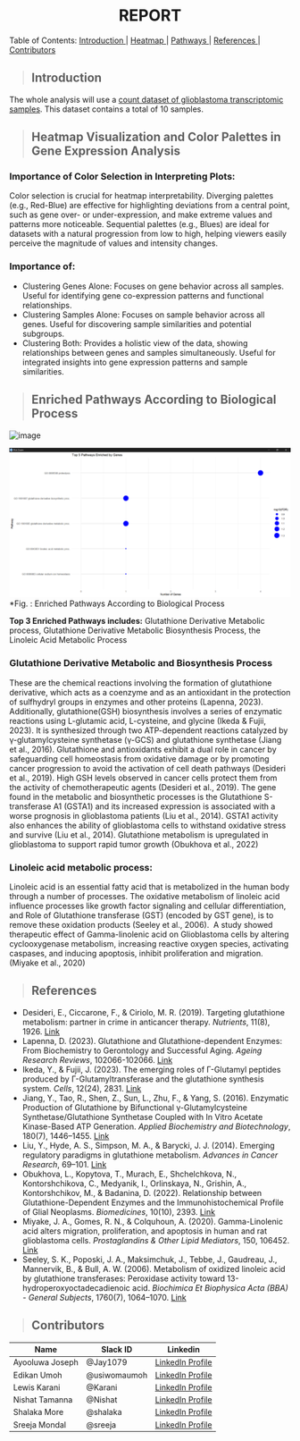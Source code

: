 <h1 align="center"> REPORT </h1>

<a align="center"> Table of Contents: </a>
  <a href="#Introduction"> Introduction </a> |
  <a href="#Heatmap-Visualization-and-Color-Palettes-in-Gene-Expression-Analysis"> Heatmap </a> | 
  <a href="#enriched-pathways-according-to-biological-process"> Pathways </a> | 
  <a href="#References"> References </a> |
  <a href="#Contributors"> Contributors </a> 
</a>

>  ## Introduction
The whole analysis will use a [count dataset of glioblastoma transcriptomic samples](https://raw.githubusercontent.com/HackBio-Internship/public_datasets/main/Cancer2024/glioblastoma.csv). This dataset contains a total of 10 samples.

>  ## Heatmap Visualization and Color Palettes in Gene Expression Analysis
### Importance of Color Selection in Interpreting Plots:
Color selection is crucial for heatmap interpretability. Diverging palettes (e.g., Red-Blue) are effective for highlighting deviations from a central point, such as gene over- or under-expression, and make extreme values and patterns more noticeable. Sequential palettes (e.g., Blues) are ideal for datasets with a natural progression from low to high, helping viewers easily perceive the magnitude of values and intensity changes.

### Importance of:
- Clustering Genes Alone: Focuses on gene behavior across all samples. Useful for identifying gene co-expression patterns and functional relationships.
- Clustering Samples Alone: Focuses on sample behavior across all genes. Useful for discovering sample similarities and potential subgroups.
- Clustering Both: Provides a holistic view of the data, showing relationships between genes and samples simultaneously. Useful for integrated insights into gene expression patterns and sample similarities.


>  ## Enriched Pathways According to Biological Process
<img src="https://github.com/user-attachments/assets/f9831aea-2968-4763-b6f6-5c725c7c73b2" alt="image" width="600"/>

![Heatmap with Diverging Color Palette](Images/visualization%20of%20Top%205%20Enrichment%20Pathway.png)
*Fig. :  Enriched Pathways According to Biological Process

**Top 3 Enriched Pathways includes:** Glutathione Derivative Metabolic process, Glutathione Derivative Metabolic Biosynthesis Process, the Linoleic Acid Metabolic Process

### Glutathione Derivative Metabolic and Biosynthesis Process
These are the chemical reactions involving the formation of glutathione derivative, which acts as a coenzyme and as an antioxidant in the protection of sulfhydryl groups in enzymes and other proteins (Lapenna, 2023). Additionally, glutathione(GSH) biosynthesis involves a series of enzymatic reactions using L-glutamic acid, L-cysteine, and glycine (Ikeda & Fujii, 2023). It is synthesized through two ATP-dependent reactions catalyzed by γ-glutamylcysteine synthetase (γ-GCS) and glutathione synthetase (Jiang et al., 2016).
Glutathione and antioxidants exhibit a dual role in cancer by safeguarding cell homeostasis from oxidative damage or by promoting cancer progression to avoid the activation of cell death pathways (Desideri et al., 2019). High GSH levels observed in cancer cells protect them from the activity of chemotherapeutic agents (Desideri et al., 2019).
The gene found in the metabolic and biosynthetic processes is the Glutathione S-transferase A1 (GSTA1) and its increased expression is associated with a worse prognosis in glioblastoma patients (Liu et al., 2014). GSTA1 activity also enhances the ability of glioblastoma cells to withstand oxidative stress and survive (Liu et al., 2014).
Glutathione metabolism is upregulated in glioblastoma to support rapid tumor growth (Obukhova et al., 2022)


### Linoleic acid metabolic process:
Linoleic acid is an essential fatty acid that is metabolized in the human body through a number of processes. The oxidative metabolism of linoleic acid influence processes like growth factor signaling and cellular differentiation, and Role of Glutathione transferase (GST) (encoded by GST gene), is to remove these oxidation products (Seeley et al., 2006). 
A study showed therapeutic effect of Gamma-linolenic acid on Glioblastoma cells by altering cyclooxygenase metabolism, increasing reactive oxygen species, activating caspases, and inducing apoptosis, inhibit proliferation and migration. (Miyake et al., 2020)

>  ## References
- Desideri, E., Ciccarone, F., & Ciriolo, M. R. (2019). Targeting glutathione metabolism: partner in crime in anticancer therapy. *Nutrients*, 11(8), 1926. [Link](https://doi.org/10.3390/nu11081926)
- Lapenna, D. (2023). Glutathione and Glutathione-dependent Enzymes: From Biochemistry to Gerontology and Successful Aging. *Ageing Research Reviews*, 102066-102066. [Link](https://doi.org/10.1016/j.arr.2023.102066)
- Ikeda, Y., & Fujii, J. (2023). The emerging roles of Γ-Glutamyl peptides produced by Γ-Glutamyltransferase and the glutathione synthesis system. *Cells*, 12(24), 2831. [Link](https://doi.org/10.3390/cells12242831)
- Jiang, Y., Tao, R., Shen, Z., Sun, L., Zhu, F., & Yang, S. (2016). Enzymatic Production of Glutathione by Bifunctional γ-Glutamylcysteine Synthetase/Glutathione Synthetase Coupled with In Vitro Acetate Kinase-Based ATP Generation. *Applied Biochemistry and Biotechnology*, 180(7), 1446–1455. [Link](https://doi.org/10.1007/s12010-016-2178-5)
- Liu, Y., Hyde, A. S., Simpson, M. A., & Barycki, J. J. (2014). Emerging regulatory paradigms in glutathione metabolism. *Advances in Cancer Research*, 69–101. [Link](https://doi.org/10.1016/b978-0-12-420117-0.00002-5)
- Obukhova, L., Kopytova, T., Murach, E., Shchelchkova, N., Kontorshchikova, C., Medyanik, I., Orlinskaya, N., Grishin, A., Kontorshchikov, M., & Badanina, D. (2022). Relationship between Glutathione-Dependent Enzymes and the Immunohistochemical Profile of Glial Neoplasms. *Biomedicines*, 10(10), 2393. [Link](https://doi.org/10.3390/biomedicines10102393)
- Miyake, J. A., Gomes, R. N., & Colquhoun, A. (2020). Gamma-Linolenic acid alters migration, proliferation, and apoptosis in human and rat glioblastoma cells. *Prostaglandins & Other Lipid Mediators*, 150, 106452. [Link](https://doi.org/10.1016/j.prostaglandins.2020.106452)
- Seeley, S. K., Poposki, J. A., Maksimchuk, J., Tebbe, J., Gaudreau, J., Mannervik, B., & Bull, A. W. (2006). Metabolism of oxidized linoleic acid by glutathione transferases: Peroxidase activity toward 13-hydroperoxyoctadecadienoic acid. *Biochimica Et Biophysica Acta (BBA) - General Subjects*, 1760(7), 1064–1070. [Link](https://doi.org/10.1016/j.bbagen.2006.02.020)

>  ## Contributors
|Name|Slack ID|Linkedin|
| ----------- |----------- |----------- |
|Ayooluwa Joseph|@Jay1079| <a href="https://www.linkedin.com/in/ayooluwa-joseph/" target="_blank">	LinkedIn Profile</a> |
|Edikan Umoh|@usiwomaumoh| <a href="https://www.linkedin.com/in/edikan-umoh/" target="_blank">	LinkedIn Profile</a>|
|Lewis Karani|@Karani|<a href="https://www.linkedin.com/in/lewis-karani/" target="_blank">	LinkedIn Profile</a>|
|Nishat Tamanna|@Nishat| <a href="https://www.linkedin.com/in/nishat-tamanna-45863117a/" target="_blank">	LinkedIn Profile</a>|
|Shalaka More|@shalaka| <a href="https://www.linkedin.com/in/shalaka-more-03277913b/" target="_blank">	LinkedIn Profile</a>  |
|Sreeja Mondal|@sreeja| <a href="https://linkedin.com/in/sreejamondal263/" target="_blank">	LinkedIn Profile</a> |
